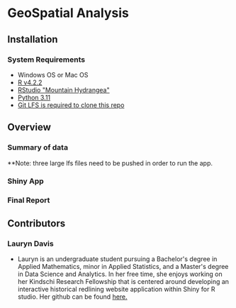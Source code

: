 # GeoSpatial Analysis

<!---brief description of project-->

## Installation

### System Requirements

- Windows OS or Mac OS
- [R v4.2.2](https://cran.r-project.org/bin/windows/base/old/4.2.2/)
- [RStudio "Mountain Hydrangea"](https://posit.co/download/rstudio-desktop/)
- [Python 3.11](https://www.python.org/downloads/release/python-3117/)
- [Git LFS is required to clone this repo](https://git-lfs.com/)

## Overview

### Summary of data

**Note: three large lfs files need to be pushed in order to run the app.

<!---data description-->



### Shiny App



### Final Report



## Contributors


### Lauryn Davis

- Lauryn is an undergraduate student pursuing a Bachelor's degree in Applied Mathematics, minor in Applied Statistics, and a Master's degree in Data Science and Analytics. In her free time, she enjoys working on her Kindschi Research Fellowship that is centered around developing an interactive historical redlining website application within Shiny for R studio. Her github can be found [here.](https://github.com/lauryndavis1)

